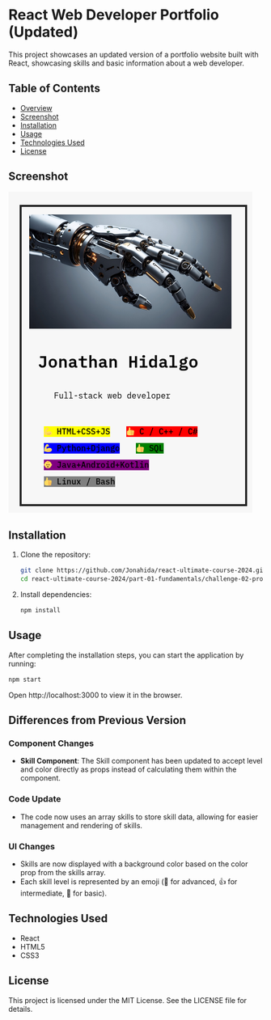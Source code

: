 # React Web Developer Portfolio (Updated)

This project showcases an updated version of a portfolio website built with React, showcasing skills and basic information about a web developer.

## Table of Contents

- [Overview](#overview)
- [Screenshot](#screenshot)
- [Installation](#installation)
- [Usage](#usage)
- [Technologies Used](#technologies-used)
- [License](#license)

## Screenshot

![Portfolio Screenshot](screenshot.png)

## Installation

1. Clone the repository:


   ```bash
   git clone https://github.com/Jonahida/react-ultimate-course-2024.git
   cd react-ultimate-course-2024/part-01-fundamentals/challenge-02-profile-card-V2/
   ```

2. Install dependencies:

   ```bash
   npm install
   ```

## Usage

After completing the installation steps, you can start the application by running:

```bash
npm start
```

Open http://localhost:3000 to view it in the browser.

## Differences from Previous Version

### Component Changes

- **Skill Component**: The Skill component has been updated to accept level and color directly as props instead of calculating them within the component.

### Code Update

- The code now uses an array skills to store skill data, allowing for easier management and rendering of skills.

### UI Changes

- Skills are now displayed with a background color based on the color prop from the skills array.
- Each skill level is represented by an emoji (💪 for advanced, 👍 for intermediate, 👶 for basic).

## Technologies Used

- React
- HTML5
- CSS3

## License

This project is licensed under the MIT License. See the LICENSE file for details.
